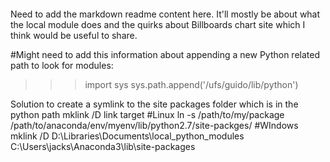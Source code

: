 #### 

Need to add the markdown readme content here. It'll mostly be about what the local module does and the quirks about Billboards chart site which I think would be useful to share.

#Might need to add this information about appending a new Python related path to look for modules:
>>> import sys 
>>> sys.path.append('/ufs/guido/lib/python')

Solution to create a symlink to the site packages folder which is in the python path
mklink /D link target
#Linux
ln -s /path/to/my/package /path/to/anaconda/env/myenv/lib/python2.7/site-packges/
#WIndows
mklink /D D:\Libraries\Documents\local_python_modules C:\Users\jacks\Anaconda3\lib\site-packages

